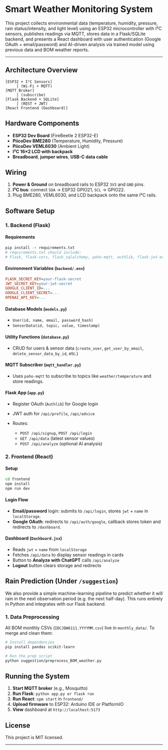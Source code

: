 # Smart Weather Monitoring System

This project collects environmental data (temperature, humidity, pressure, rain status/intensity, and light level) using an ESP32 microcontroller with I²C sensors, publishes readings via MQTT, stores data in a Flask/SQLite backend, and presents a React dashboard with user authentication (Google OAuth + email/password) and AI-driven analysis via trained model using previous data and BOM weather reports.

---

## Architecture Overview

```
[ESP32 + I²C Sensors]  
     │ (Wi‑Fi + MQTT)  
[MQTT Broker]  
     │ (subscribe)   
[Flask Backend + SQLite]  
     │ (REST + JWT)  
[React Frontend (Dashboard)]
```

## Hardware Components

* **ESP32 Dev Board** (FireBeetle 2 ESP32-E)
* **PiicoDev BME280** (Temperature, Humidity, Pressure)
* **PiicoDev VEML6030** (Ambient Light)
* **I²C 16×2 LCD with backpack**
* **Breadboard**, **jumper wires**, **USB-C data cable**

## Wiring

1. **Power & Ground** on breadboard rails to ESP32 `3V3` and `GND` pins.
2. **I²C bus**: connect `SDA` → ESP32 GPIO21, `SCL` → GPIO22.
3. Plug BME280, VEML6030, and LCD backpack onto the same I²C rails.

## Software Setup

### 1. Backend (Flask)

#### Requirements

```bash
pip install -r requirements.txt
# requirements.txt should include:
# Flask, flask-cors, flask_sqlalchemy, paho-mqtt, authlib, flask-jwt-extended, openai
```

#### Environment Variables (`backend/.env`)

```ini
FLASK_SECRET_KEY=your-flask-secret
JWT_SECRET_KEY=your-jwt-secret
GOOGLE_CLIENT_ID=...
GOOGLE_CLIENT_SECRET=...
OPENAI_API_KEY=...
```

#### Database Models (`models.py`)

* `User(id, name, email, password_hash)`
* `SensorData(id, topic, value, timestamp)`

#### Utility Functions (`database.py`)

* CRUD for users & sensor data (`create_user`, `get_user_by_email`, `delete_sensor_data_by_id`, etc.)

#### MQTT Subscriber (`mqtt_handler.py`)

* Uses `paho-mqtt` to subscribe to topics like `weather/temperature` and store readings.

#### Flask App (`app.py`)

* Register OAuth (`Authlib`) for Google login
* JWT auth for `/api/profile`, `/api/advice`
* Routes:

  * `POST /api/signup`, `POST /api/login`
  * `GET /api/data` (latest sensor values)
  * `POST /api/analyze` (optional AI analysis)

### 2. Frontend (React)

#### Setup

```bash
cd frontend
npm install
npm run dev
```

#### Login Flow

* **Email/password** login: submits to `/api/login`, stores `jwt` + `name` in `localStorage`.
* **Google OAuth**: redirects to `/api/auth/google`, callback stores token and redirects to `/dashboard`.

#### Dashboard (`Dashboard.jsx`)

* Reads `jwt` + `name` from `localStorage`
* Fetches `/api/data` to display sensor readings in cards
* Button to **Analyze with ChatGPT** calls `/api/analyze`
* **Logout** button clears storage and redirects

## Rain Prediction (Under `/suggestion`)

We also provide a simple machine-learning pipeline to predict whether it will rain in the next observation period (e.g. the next half-day). This runs entirely in Python and integrates with our Flask backend.

### 1. Data Preprocessing

All BOM monthly CSVs (`IDCJDW6111.YYYYMM.csv`) live in `monthly_data/`. To merge and clean them:

```bash
# Install dependencies
pip install pandas scikit-learn

# Run the prep script
python suggestion/preprocess_BOM_weather.py
```



## Running the System

1. **Start MQTT broker** (e.g., Mosquitto)
2. **Run Flask**: `python app.py or flask run`
3. **Run React**: `npm start` in `frontend/`
4. **Upload firmware** to ESP32: Arduino IDE or PlatformIO
5. **View** dashboard at `http://localhost:5173`

## License

This project is MIT licensed.

---
